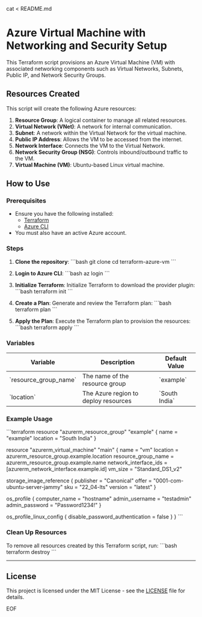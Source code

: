 cat <<EOF > README.md

# Azure Virtual Machine with Networking and Security Setup

This Terraform script provisions an Azure Virtual Machine (VM) with associated networking components such as Virtual Networks, Subnets, Public IP, and Network Security Groups.

## Resources Created

This script will create the following Azure resources:

1. **Resource Group**: A logical container to manage all related resources.
2. **Virtual Network (VNet)**: A network for internal communication.
3. **Subnet**: A network within the Virtual Network for the virtual machine.
4. **Public IP Address**: Allows the VM to be accessed from the internet.
5. **Network Interface**: Connects the VM to the Virtual Network.
6. **Network Security Group (NSG)**: Controls inbound/outbound traffic to the VM.
7. **Virtual Machine (VM)**: Ubuntu-based Linux virtual machine.

## How to Use

### Prerequisites

- Ensure you have the following installed:
  - [Terraform](https://www.terraform.io/downloads.html)
  - [Azure CLI](https://docs.microsoft.com/en-us/cli/azure/install-azure-cli)
- You must also have an active Azure account.

### Steps

1. **Clone the repository**:
   \`\`\`bash
   git clone <repo-url>
   cd terraform-azure-vm
   \`\`\`

2. **Login to Azure CLI**:
   \`\`\`bash
   az login
   \`\`\`

3. **Initialize Terraform**:
   Initialize Terraform to download the provider plugin:
   \`\`\`bash
   terraform init
   \`\`\`

4. **Create a Plan**:
   Generate and review the Terraform plan:
   \`\`\`bash
   terraform plan
   \`\`\`

5. **Apply the Plan**:
   Execute the Terraform plan to provision the resources:
   \`\`\`bash
   terraform apply
   \`\`\`

### Variables

| Variable                | Description                          | Default Value   |
| ----------------------- | ------------------------------------ | --------------- |
| \`resource_group_name\` | The name of the resource group       | \`example\`     |
| \`location\`            | The Azure region to deploy resources | \`South India\` |

### Example Usage

\`\`\`terraform
resource "azurerm_resource_group" "example" {
name = "example"
location = "South India"
}

resource "azurerm_virtual_machine" "main" {
name = "vm"
location = azurerm_resource_group.example.location
resource_group_name = azurerm_resource_group.example.name
network_interface_ids = [azurerm_network_interface.example.id]
vm_size = "Standard_DS1_v2"

storage_image_reference {
publisher = "Canonical"
offer = "0001-com-ubuntu-server-jammy"
sku = "22_04-lts"
version = "latest"
}

os_profile {
computer_name = "hostname"
admin_username = "testadmin"
admin_password = "Password1234!"
}

os_profile_linux_config {
disable_password_authentication = false
}
}
\`\`\`

### Clean Up Resources

To remove all resources created by this Terraform script, run:
\`\`\`bash
terraform destroy
\`\`\`

---

## License

This project is licensed under the MIT License - see the [LICENSE](LICENSE) file for details.

EOF

